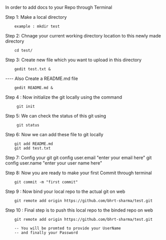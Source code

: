 In order to add docs to your Repo through Terminal

Step 1: Make a local directory

        example : mkdir test
        
Step 2: Chnage your current working directory location to this newly made directory
  
        cd test/
        
Step 3: Create new file which you want to upload in this directory

        gedit test.txt &
        
   ---- Also Create a README.md file        
      
        gedit README.md &
        

Step 4 : Now initialize the git locally using the command
  
         git init
        
Step 5:  We can check the status of this git using
        
         git status
         
Step 6: Now we can add these file to git locally 

        git add README.md
        git add test.txt
        
Step 7: Config your git
        git config user.email "enter your email here"
        git config user.name "enter your user name here"
        
Step 8: Now you are ready to make your first Commit through terminal
  
        git commit -m "first commit"
        
Step 9 : Now bind your local repo to the actual git on web
    
        git remote add origin https://github.com/bhrt-sharma/test.git

Step 10 : Final step is to push this local repo to the binded repo on web
  
        git remote add origin https://github.com/bhrt-sharma/test.git

        -- You will be promted to provide your UserName
        -- and finally your Password 
